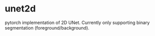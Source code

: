 # unet2d
pytorch implementation of 2D UNet. Currently only supporting binary segmentation (foreground/background).